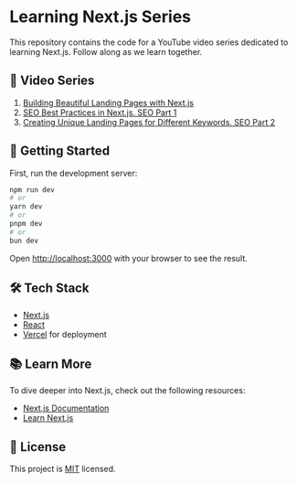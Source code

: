 # Learning Next.js Series

This repository contains the code for a YouTube video series dedicated to learning Next.js. Follow along as we learn together.

## 🎥 Video Series

1. [Building Beautiful Landing Pages with Next.js](https://www.youtube.com/watch?v=u8itgg8216k)
2. [SEO Best Practices in Next.js. SEO Part 1](https://www.youtube.com/watch?v=_w5Jn2sAJXw)
3. [Creating Unique Landing Pages for Different Keywords. SEO Part 2](https://www.youtube.com/watch?v=IMUGTOiyhWk)

## 🚀 Getting Started

First, run the development server:

```bash
npm run dev
# or
yarn dev
# or
pnpm dev
# or
bun dev
```

Open [http://localhost:3000](http://localhost:3000) with your browser to see the result.

## 🛠 Tech Stack

- [Next.js](https://nextjs.org/)
- [React](https://reactjs.org/)
- [Vercel](https://vercel.com/) for deployment

## 📚 Learn More

To dive deeper into Next.js, check out the following resources:

- [Next.js Documentation](https://nextjs.org/docs)
- [Learn Next.js](https://nextjs.org/learn)

## 📄 License

This project is [MIT](https://choosealicense.com/licenses/mit/) licensed.
